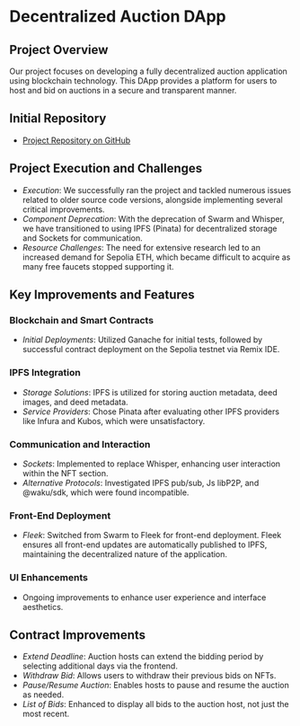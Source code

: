 # Decentralized Auction DApp


## Project Overview

Our project focuses on developing a fully decentralized auction application using blockchain technology. This DApp provides a platform for users to host and bid on auctions in a secure and transparent manner.

## Initial Repository

- [Project Repository on GitHub](https://github.com/ethereumbook/ethereumbook/blob/develop/12dapps.asciidoc)

## Project Execution and Challenges

- _Execution_: We successfully ran the project and tackled numerous issues related to older source code versions, alongside implementing several critical improvements.
- _Component Deprecation_: With the deprecation of Swarm and Whisper, we have transitioned to using IPFS (Pinata) for decentralized storage and Sockets for communication.
- _Resource Challenges_: The need for extensive research led to an increased demand for Sepolia ETH, which became difficult to acquire as many free faucets stopped supporting it.

## Key Improvements and Features

### Blockchain and Smart Contracts

- _Initial Deployments_: Utilized Ganache for initial tests, followed by successful contract deployment on the Sepolia testnet via Remix IDE.

### IPFS Integration

- _Storage Solutions_: IPFS is utilized for storing auction metadata, deed images, and deed metadata.
- _Service Providers_: Chose Pinata after evaluating other IPFS providers like Infura and Kubos, which were unsatisfactory.

### Communication and Interaction

- _Sockets_: Implemented to replace Whisper, enhancing user interaction within the NFT section.
- _Alternative Protocols_: Investigated IPFS pub/sub, Js libP2P, and @waku/sdk, which were found incompatible.

### Front-End Deployment

- _Fleek_: Switched from Swarm to Fleek for front-end deployment. Fleek ensures all front-end updates are automatically published to IPFS, maintaining the decentralized nature of the application.

### UI Enhancements

- Ongoing improvements to enhance user experience and interface aesthetics.

## Contract Improvements

- _Extend Deadline_: Auction hosts can extend the bidding period by selecting additional days via the frontend.
- _Withdraw Bid_: Allows users to withdraw their previous bids on NFTs.
- _Pause/Resume Auction_: Enables hosts to pause and resume the auction as needed.
- _List of Bids_: Enhanced to display all bids to the auction host, not just the most recent.
